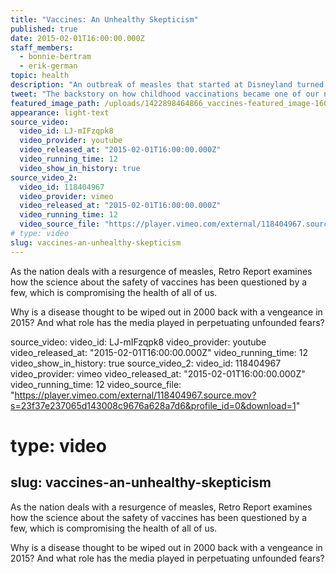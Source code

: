 ```yaml
---
title: "Vaccines: An Unhealthy Skepticism"
published: true
date: 2015-02-01T16:00:00.000Z
staff_members:
  - bonnie-bertram
  - erik-german
topic: health
description: "An outbreak of measles that started at Disneyland turned a spotlight on those who choose not to vaccinate their children. How did we get to a point where personal beliefs can triumph over science?"
tweet: "The backstory on how childhood vaccinations became one of our nation's most contentious topics: "
featured_image_path: /uploads/1422898464866_vaccines-featured_image-1600x900.jpg
appearance: light-text
source_video:
  video_id: LJ-mIFzqpk8
  video_provider: youtube
  video_released_at: "2015-02-01T16:00:00.000Z"
  video_running_time: 12
  video_show_in_history: true
source_video_2:
  video_id: 118404967
  video_provider: vimeo
  video_released_at: "2015-02-01T16:00:00.000Z"
  video_running_time: 12
  video_source_file: "https://player.vimeo.com/external/118404967.source.mov?s=23f37e237065d143008c9676a628a7d6&profile_id=0&download=1"
# type: video
slug: vaccines-an-unhealthy-skepticism
---
```


As the nation deals with a resurgence of measles, Retro Report examines how the science about the safety of vaccines has been questioned by a few, which is compromising the health of all of us.

Why is a disease thought to be wiped out in 2000 back with a vengeance in 2015? And what role has the media played in perpetuating unfounded fears?

source_video:
  video_id: LJ-mIFzqpk8
  video_provider: youtube
  video_released_at: "2015-02-01T16:00:00.000Z"
  video_running_time: 12
  video_show_in_history: true
source_video_2:
  video_id: 118404967
  video_provider: vimeo
  video_released_at: "2015-02-01T16:00:00.000Z"
  video_running_time: 12
  video_source_file: "https://player.vimeo.com/external/118404967.source.mov?s=23f37e237065d143008c9676a628a7d6&profile_id=0&download=1"
# type: video
slug: vaccines-an-unhealthy-skepticism
---

As the nation deals with a resurgence of measles, Retro Report examines how the science about the safety of vaccines has been questioned by a few, which is compromising the health of all of us.

Why is a disease thought to be wiped out in 2000 back with a vengeance in 2015? And what role has the media played in perpetuating unfounded fears?

